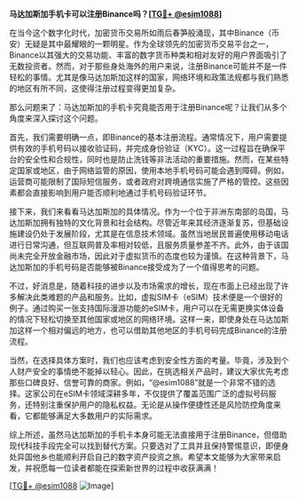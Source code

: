 **马达加斯加手机卡可以注册Binance吗？[[TG💪+ @esim1088](https://t.me/s/esim1088)]**

在当今这个数字化时代，加密货币交易所如雨后春笋般涌现，其中Binance（币安）无疑是其中最耀眼的一颗明星。作为全球领先的加密货币交易平台之一，Binance以其强大的交易功能、丰富的数字货币种类和相对友好的用户界面吸引了无数投资者。然而，对于那些身处海外的用户来说，注册Binance可能并不是一件轻松的事情。尤其是像马达加斯加这样的国家，网络环境和政策法规都与我们熟悉的地区有所不同，这使得注册过程变得更加复杂。

那么问题来了：马达加斯加的手机卡究竟能否用于注册Binance呢？让我们从多个角度来深入探讨这个问题。

首先，我们需要明确一点，即Binance的基本注册流程。通常情况下，用户需要提供有效的手机号码以接收验证码，并完成身份验证（KYC）。这一过程旨在确保平台的安全性和合规性，同时也是防止洗钱等非法活动的重要措施。然而，在某些特定国家或地区，由于网络监管的原因，使用本地手机号码可能会遇到障碍。例如，运营商可能限制了国际短信服务，或者政府对跨境通信实施了严格的管控。这些因素都会直接影响到用户能否顺利地通过手机号码验证环节。

接下来，我们来看看马达加斯加的具体情况。作为一个位于非洲东南部的岛国，马达加斯加拥有独特的文化背景和社会结构。尽管近年来其经济逐渐复苏，但基础设施建设仍处于发展阶段，尤其是在信息技术领域。虽然当地居民普遍使用移动电话进行日常沟通，但互联网普及率相对较低，且服务质量参差不齐。此外，由于该国尚未完全开放金融市场，因此对于虚拟货币的态度也较为谨慎。在这种背景下，马达加斯加的手机号码是否能够被Binance接受成为了一个值得思考的问题。

不过，好消息是，随着科技的进步以及市场需求的增长，现在市面上已经出现了许多解决此类难题的产品和服务。比如，虚拟SIM卡（eSIM）技术便是一个很好的例子。通过购买一张支持国际漫游功能的eSIM卡，用户可以在无需更换实体设备的情况下轻松切换至其他国家或地区的网络环境。这样一来，即使身处在马达加斯加这样一个相对偏远的地方，也可以借助其他地区的手机号码完成Binance的注册流程。

当然，在选择具体方案时，我们也应该考虑到安全性方面的考量。毕竟，涉及到个人财产安全的事情绝不能掉以轻心。因此，在挑选相关产品时，建议大家优先考虑那些口碑良好、信誉可靠的商家。例如，“@esim1088”就是一个非常不错的选择。这家公司在eSIM卡领域深耕多年，不仅提供了覆盖范围广泛的虚拟号码服务，还特别注重保护用户的隐私权益。无论是从操作便捷性还是风险防控角度来看，它都能够满足大多数用户的实际需求。

综上所述，虽然马达加斯加的手机卡本身可能无法直接用于注册Binance，但借助现代科技手段完全可以找到替代方案。只要选对了工具并且保持警惕意识，即便身处异国他乡也能顺利开启自己的数字资产投资之旅。希望本文能够为大家带来启发，并祝愿每一位读者都能在探索新世界的过程中收获满满！

[[TG💪+ @esim1088](https://t.me/s/esim1088) ![Image](https://i.postimg.cc/4NQfJmqS/Snipaste-2025-05-13-00-14-12.png)]